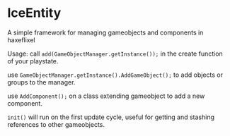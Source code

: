 IceEntity
=========

A simple framework for managing gameobjects and components in haxeflixel

Usage:
  call ```add(GameObjectManager.getInstance());``` in the create function of your playstate.
  
  use ```GameObjectManager.getInstance().AddGameObject();``` to add objects or groups to the manager.
  
  use ```AddComponent();``` on a class extending gameobject to add a new component.
  
  ```init()``` will run on the first update cycle, useful for getting and stashing references to other gameobjects.
  
